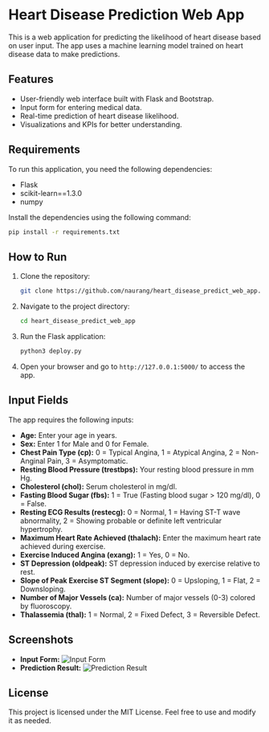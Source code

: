 # Heart Disease Prediction Web App

This is a web application for predicting the likelihood of heart disease based on user input. The app uses a machine learning model trained on heart disease data to make predictions.

## Features
- User-friendly web interface built with Flask and Bootstrap.
- Input form for entering medical data.
- Real-time prediction of heart disease likelihood.
- Visualizations and KPIs for better understanding.

## Requirements
To run this application, you need the following dependencies:

- Flask
- scikit-learn==1.3.0
- numpy

Install the dependencies using the following command:
```bash
pip install -r requirements.txt
```

## How to Run
1. Clone the repository:
   ```bash
   git clone https://github.com/naurang/heart_disease_predict_web_app.git
   ```
2. Navigate to the project directory:
   ```bash
   cd heart_disease_predict_web_app
   ```
3. Run the Flask application:
   ```bash
   python3 deploy.py
   ```
4. Open your browser and go to `http://127.0.0.1:5000/` to access the app.

## Input Fields
The app requires the following inputs:
- **Age:** Enter your age in years.
- **Sex:** Enter 1 for Male and 0 for Female.
- **Chest Pain Type (cp):** 0 = Typical Angina, 1 = Atypical Angina, 2 = Non-Anginal Pain, 3 = Asymptomatic.
- **Resting Blood Pressure (trestbps):** Your resting blood pressure in mm Hg.
- **Cholesterol (chol):** Serum cholesterol in mg/dl.
- **Fasting Blood Sugar (fbs):** 1 = True (Fasting blood sugar > 120 mg/dl), 0 = False.
- **Resting ECG Results (restecg):** 0 = Normal, 1 = Having ST-T wave abnormality, 2 = Showing probable or definite left ventricular hypertrophy.
- **Maximum Heart Rate Achieved (thalach):** Enter the maximum heart rate achieved during exercise.
- **Exercise Induced Angina (exang):** 1 = Yes, 0 = No.
- **ST Depression (oldpeak):** ST depression induced by exercise relative to rest.
- **Slope of Peak Exercise ST Segment (slope):** 0 = Upsloping, 1 = Flat, 2 = Downsloping.
- **Number of Major Vessels (ca):** Number of major vessels (0-3) colored by fluoroscopy.
- **Thalassemia (thal):** 1 = Normal, 2 = Fixed Defect, 3 = Reversible Defect.

## Screenshots
- **Input Form:**
  ![Input Form](screenshots/input_form.png)
- **Prediction Result:**
  ![Prediction Result](screenshots/prediction_result.png)

## License
This project is licensed under the MIT License. Feel free to use and modify it as needed.
